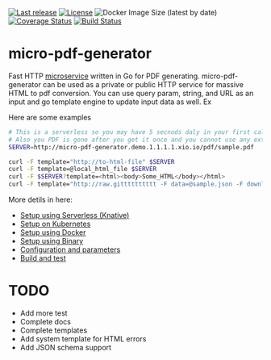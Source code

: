 [![Last release](https://img.shields.io/github/v/release/abdollahpour/micro-pdf-generator)](https://github.com/abdollahpour/micro-pdf-generator/releases/)
[![License](https://img.shields.io/badge/License-Apache%202.0-blue.svg)](https://opensource.org/licenses/Apache-2.0)
![Docker Image Size (latest by date)](https://img.shields.io/docker/image-size/abdollahpour/micro-pdf-generator)
[![Coverage Status](https://coveralls.io/repos/github/abdollahpour/micro-pdf-generator/badge.svg?branch=master)](https://coveralls.io/github/abdollahpour/micro-pdf-generator?branch=master)
[![Build Status](https://secure.travis-ci.org/abdollahpour/micro-pdf-generator.svg?branch=master)](http://travis-ci.org/abdollahpour/micro-pdf-generator)

# micro-pdf-generator

Fast HTTP [microservice](http://microservices.io/patterns/microservices.html) written in Go for PDF generating. micro-pdf-generator can be used as a private or public HTTP service for massive HTML to pdf conversion. You can use query param, string, and URL as an input and go template engine to update input data as well. Ex

Here are some examples
```sh
# This is a serverless so you may have 5 secnods daly in your first call (could start)
# Also you PDF is gone after you get it once and you cannot use any external dependency in your HTML filesd (single HTML file format)
SERVER=http://micro-pdf-generator.demo.1.1.1.1.xio.io/pdf/sample.pdf

curl -F template="http://to-html-file" $SERVER
curl -F template=@local_html_file $SERVER
curl -F $SERVER?template=<html><body>Some_HTML</body></html>
curl -F template="http://raw.gitttttttttt -F data=@sample.json -F download=true -F waitFor=body $SERVER
```

More detils in here:

* [Setup using Serverless (Knative)](docs/knative.md)
* [Setup on Kubernetes](docs/kubernetes.md)
* [Setup using Docker](docs/docker.md)
* [Setup using Binary](docs/binary.md)
* [Configuration and parameters](docs/configurations.md)
* [Build and test](docs/build.md)

TODO
===
* Add more test
* Complete docs
* Complete templates
* Add system template for HTML errors
* Add JSON schema support
